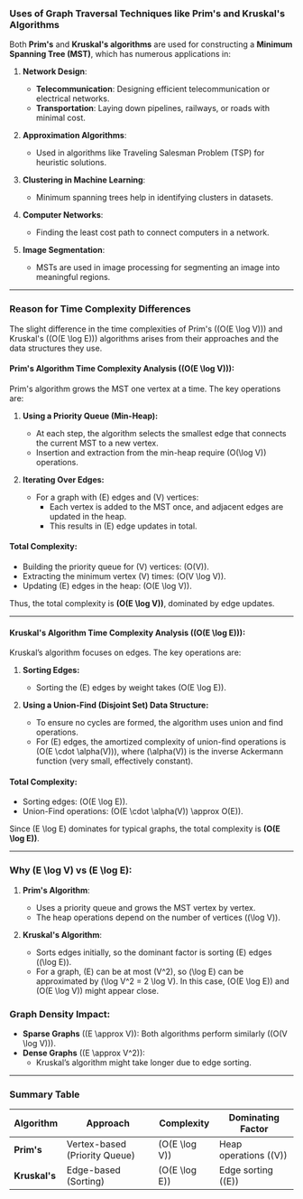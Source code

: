 ### **Uses of Graph Traversal Techniques like Prim's and Kruskal's Algorithms**

Both **Prim's** and **Kruskal's algorithms** are used for constructing a **Minimum Spanning Tree (MST)**, which has numerous applications in:

1. **Network Design**:

   - **Telecommunication**: Designing efficient telecommunication or electrical networks.
   - **Transportation**: Laying down pipelines, railways, or roads with minimal cost.

2. **Approximation Algorithms**:

   - Used in algorithms like Traveling Salesman Problem (TSP) for heuristic solutions.

3. **Clustering in Machine Learning**:

   - Minimum spanning trees help in identifying clusters in datasets.

4. **Computer Networks**:

   - Finding the least cost path to connect computers in a network.

5. **Image Segmentation**:
   - MSTs are used in image processing for segmenting an image into meaningful regions.

---

### **Reason for Time Complexity Differences**

The slight difference in the time complexities of Prim's (\(O(E \log V)\)) and Kruskal's (\(O(E \log E)\)) algorithms arises from their approaches and the data structures they use.

#### **Prim's Algorithm Time Complexity Analysis (\(O(E \log V)\)):**

Prim's algorithm grows the MST one vertex at a time. The key operations are:

1. **Using a Priority Queue (Min-Heap):**

   - At each step, the algorithm selects the smallest edge that connects the current MST to a new vertex.
   - Insertion and extraction from the min-heap require \(O(\log V)\) operations.

2. **Iterating Over Edges:**
   - For a graph with \(E\) edges and \(V\) vertices:
     - Each vertex is added to the MST once, and adjacent edges are updated in the heap.
     - This results in \(E\) edge updates in total.

#### **Total Complexity:**

- Building the priority queue for \(V\) vertices: \(O(V)\).
- Extracting the minimum vertex \(V\) times: \(O(V \log V)\).
- Updating \(E\) edges in the heap: \(O(E \log V)\).

Thus, the total complexity is **\(O(E \log V)\)**, dominated by edge updates.

---

#### **Kruskal's Algorithm Time Complexity Analysis (\(O(E \log E)\)):**

Kruskal’s algorithm focuses on edges. The key operations are:

1. **Sorting Edges:**

   - Sorting the \(E\) edges by weight takes \(O(E \log E)\).

2. **Using a Union-Find (Disjoint Set) Data Structure:**
   - To ensure no cycles are formed, the algorithm uses union and find operations.
   - For \(E\) edges, the amortized complexity of union-find operations is \(O(E \cdot \alpha(V))\), where \(\alpha(V)\) is the inverse Ackermann function (very small, effectively constant).

#### **Total Complexity:**

- Sorting edges: \(O(E \log E)\).
- Union-Find operations: \(O(E \cdot \alpha(V)) \approx O(E)\).

Since \(E \log E\) dominates for typical graphs, the total complexity is **\(O(E \log E)\)**.

---

### **Why \(E \log V\) vs \(E \log E\):**

1. **Prim's Algorithm**:

   - Uses a priority queue and grows the MST vertex by vertex.
   - The heap operations depend on the number of vertices (\(\log V\)).

2. **Kruskal's Algorithm**:
   - Sorts edges initially, so the dominant factor is sorting \(E\) edges (\(\log E\)).
   - For a graph, \(E\) can be at most \(V^2\), so \(\log E\) can be approximated by \(\log V^2 = 2 \log V\). In this case, \(O(E \log E)\) and \(O(E \log V)\) might appear close.

### **Graph Density Impact**:

- **Sparse Graphs** (\(E \approx V\)): Both algorithms perform similarly (\(O(V \log V)\)).
- **Dense Graphs** (\(E \approx V^2\)):
  - Kruskal’s algorithm might take longer due to edge sorting.

---

### **Summary Table**

| **Algorithm** | **Approach**                  | **Complexity**  | **Dominating Factor**   |
| ------------- | ----------------------------- | --------------- | ----------------------- |
| **Prim's**    | Vertex-based (Priority Queue) | \(O(E \log V)\) | Heap operations (\(V\)) |
| **Kruskal's** | Edge-based (Sorting)          | \(O(E \log E)\) | Edge sorting (\(E\))    |
